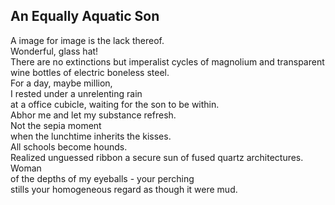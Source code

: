 An Equally Aquatic Son
----------------------
A image for image is the lack thereof.  
Wonderful, glass hat!  
There are no extinctions but imperalist cycles of magnolium and transparent  
wine bottles of electric boneless steel.  
For a day, maybe million,  
I rested under a unrelenting rain  
at a office cubicle, waiting for the son to be within.  
Abhor me and let my substance refresh.  
Not the sepia moment  
when the lunchtime inherits the kisses.  
All schools become hounds.  
Realized unguessed ribbon a secure sun of fused quartz architectures.  
Woman  
of the depths of my eyeballs - your perching  
stills your homogeneous regard as though it were mud.  
